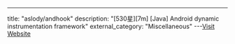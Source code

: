 ---
title: "aslody/andhook"
description: "[530星][7m] [Java]  Android dynamic instrumentation framework"
external_category: "Miscellaneous"
---[Visit Website](https://github.com/asLody/AndHook)

